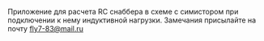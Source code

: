 Приложение для расчета RC снаббера в схеме с симистором при подключении к нему индуктивной нагрузки.
Замечания присылайте на почту fly7-83@mail.ru
